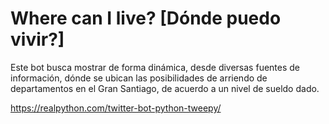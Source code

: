 # Where can I live? [Dónde puedo vivir?]
Este bot busca mostrar de forma dinámica, desde diversas fuentes de información, dónde se ubican las posibilidades de arriendo de departamentos en el Gran Santiago, de acuerdo a un nivel de sueldo dado.


https://realpython.com/twitter-bot-python-tweepy/